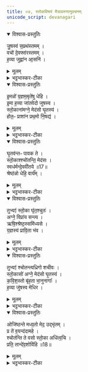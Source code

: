 ```yaml
---
title: ०७, स्तोकविषयं मैत्रावरुणानुवचनम् 
unicode_script: devanagari
---
```



<details open><summary>विश्वास-प्रस्तुतिः</summary>

जु॒षस्व॑ स॒प्रथ॑स्तमम् ।   
वचो॑ दे॒वफ्स॑रस्तमम् ।  
ह॒व्या जुह्वा॑न आ॒सनि॑ ।   
</details>

<details><summary>मूलम्</summary>

जु॒षस्व॑ स॒प्रथ॑स्तमम् ।   
वचो॑ दे॒वफ्स॑रस्तमम् ।  
ह॒व्या जुह्वा॑न आ॒सनि॑ ।   
</details>

<details><summary>भट्टभास्कर-टीका</summary>

1स्तोकेभ्यः प्रेषितो मैत्रावरुणः प्रतिपद्यते - जुषस्वेति गायत्री ॥ हे अग्ने! जुषस्व सेवस्व सप्रथस्तमं अतिशयेन प्रथनसहितं विस्तीर्णतमं मदीयं वचः स्तुतिलक्षणं देवप्सरस्तमं देवानां प्रीणयितृतमम् । स्पृ प्रीतौ, 'गतिकारकयोरपि' इत्यसुत्, पूर्वपदप्रकृतिस्वरत्वं, व्यञ्जनयोः स्थानविपर्ययः । किं मया कार्यमिति चेत्? हव्यानि हवींषि मे स्तोकान् आसनि आस्ये जुह्वानः प्रक्षिपन् ग्रसमानः आस्ये कुरु । एते स्तोकाः मा वृधा पतन्निति । लटि व्यत्ययेनात्मनेपदं 'अभ्यस्तानामादिः' इत्याद्युदात्तत्वम् । पद्दन्नादिना आस्यस्यासन्भावः ॥
</details>

<details open><summary>विश्वास-प्रस्तुतिः</summary>

इ॒मन्नो॑ य॒ज्ञम॒मृते॑षु धेहि ।   
इ॒मा ह॒व्या जा॑तवेदो जुषस्व ।  
स्तो॒काना॑मग्ने॒ मेद॑सो घृ॒तस्य॑ ।   
होत॒ᳶ प्राशा॑न प्रथ॒मो नि॒षद्य॑ ।   
</details>

<details><summary>मूलम्</summary>

इ॒मन्नो॑ य॒ज्ञम॒मृते॑षु धेहि ।   
इ॒मा ह॒व्या जा॑तवेदो जुषस्व ।  
स्तो॒काना॑मग्ने॒ मेद॑सो घृ॒तस्य॑ ।   
होत॒ᳶ प्राशा॑न प्रथ॒मो नि॒षद्य॑ ।   
</details>

<details><summary>भट्टभास्कर-टीका</summary>

2इमं न इति ॥ अध्रिगो! हे अग्ने! इमं अस्मदीयं यज्ञं अमृतेषु देवेषु धेहि स्थापय । इमानि च हव्यानि स्तोकादीनि जुषस्व सेवस्व । हे जातवेदः! जातानां वेदितः! । किञ्च - स्तोकानां बिन्दूनां मेदसो वपाया घृतस्य च त्वमेव प्रथमः प्राशान प्रकर्षेणाशान । यद्वा - प्रथमः प्रधानः प्राशान प्रथममशान निषद्य आसित्वा हे होतः! देवानामाह्वातः! अग्ने! । सुहितार्थयोगे षष्ठी ज्ञापिता ॥
</details>

<details open><summary>विश्वास-प्रस्तुतिः</summary>

घृ॒तव॑न्तᳶ पावक ते ।   
स्तो॒काश्श्चो॑तन्ति॒ मेद॑सः ।  
स्वध॑र्मन्दे॒ववी॑तये ॥17॥  
श्रेष्ठ॑न्नो धेहि॒ वार्य᳚म् ।   
</details>

<details><summary>मूलम्</summary>

घृ॒तव॑न्तᳶ पावक ते ।   
स्तो॒काश्श्चो॑तन्ति॒ मेद॑सः ।  
स्वध॑र्मन्दे॒ववी॑तये ॥17॥  
श्रेष्ठ॑न्नो धेहि॒ वार्य᳚म् ।   
</details>

<details><summary>भट्टभास्कर-टीका</summary>

3धृतवन्त इति द्वे अनुष्टुभौ ॥ हे पावक! शोधक! ते त्वदर्थं घृतवन्तः स्तोका मेदसो वपायाः चोतन्ति क्षरन्ति तत्रास्माकं स्वधर्मं कुलोचितं यागाद्यविच्छेदलक्षणं वा । यदाह - देववीतय इति देववीतिः यज्ञः तदर्थं अस्मदीयं स्वधर्मं श्रेष्ठं प्रशस्यतमं वार्यं वरणीयं धेहि देहि । 'ईडवन्द' इत्याद्युदात्तत्वम् । देववीतिशब्दो दासीभारादिः ॥
</details>

<details open><summary>विश्वास-प्रस्तुतिः</summary>

तुभ्यꣵ॑ स्तो॒का घृ॑त॒श्चुतः॑ ।   
अग्ने॒ विप्रा॑य सन्त्य ।  
ऋषि॒श्श्रेष्ठ॒स्समि॑ध्यसे ।   
य॒ज्ञस्य॑ प्रावि॒ता भ॑व ।   
</details>

<details><summary>मूलम्</summary>

तुभ्यꣵ॑ स्तो॒का घृ॑त॒श्चुतः॑ ।   
अग्ने॒ विप्रा॑य सन्त्य ।  
ऋषि॒श्श्रेष्ठ॒स्समि॑ध्यसे ।   
य॒ज्ञस्य॑ प्रावि॒ता भ॑व ।   
</details>

<details><summary>भट्टभास्कर-टीका</summary>

4तुभ्यं स्तोका इति ॥ हे अग्ने! तुभ्यं विप्राय मेधाविने एते घृतश्चुतः घृतक्षरणाः स्तोकाः त्वदर्थेनेवौत्पद्यन्ते । हे सन्त्य! सनेन भव! । षणु दाने, 'क्तिचि क्तौ च' इति क्तिचि सन्तिः, 'न क्तिचि दीर्घश्च' इति दीर्घनलोपाभावः । 'भवे छदसि' इति यत् । 'तत्र साधुः' इति वा । कस्तव विशेष इति चेत्? त्वं हि ऋषिः द्रष्टा श्रेष्ठः प्रशस्यतमश्च अस्माभिः समिध्यसे तस्मादिमान् स्तोकान् प्राश्यास्य यज्ञस्य प्राविता प्रकृष्टो रक्षिता भव ॥
</details>

<details open><summary>विश्वास-प्रस्तुतिः</summary>

तुभ्यꣵ॑ श्चोतन्त्यध्रिगो शचीवः ।   
स्तो॒कासो॑ अग्ने॒ मेद॑सो घृ॒तस्य॑ ।  
क॒वि॒श॒स्तो बृ॑ह॒ता भा॒नुनागाः᳚ ।   
ह॒व्या जु॑षस्व मेधिर ।   
</details>

<details><summary>मूलम्</summary>

तुभ्यꣵ॑ श्चोतन्त्यध्रिगो शचीवः ।   
स्तो॒कासो॑ अग्ने॒ मेद॑सो घृ॒तस्य॑ ।  
क॒वि॒श॒स्तो बृ॑ह॒ता भा॒नुनागाः᳚ ।   
ह॒व्या जु॑षस्व मेधिर ।   
</details>

<details><summary>भट्टभास्कर-टीका</summary>

5तुभ्यं श्चोतन्तीत्युपरिष्टात्ज्योतिस्त्रिष्टुप् ॥ हे अग्ने! अध्रिगो! अधृतरश्मे! शचीवः! कर्मवन्! 'मतुवसोः' इति रुत्वम् । तुभ्यं त्वदर्थमेवैते स्तोकासः मेदसो घृतस्य बिन्दवः श्चोतन्ति अतस्त्वं कविशस्तः मेधाविभिः स्तुतः । प्रवृद्धादित्वादन्तोदात्तत्वम् । यद्वा - कवीनां मध्ये शस्तः । तेन 'तृतीया कर्मणि ' इति न प्रवर्तते । बृहता भानुना तेजसा इत्थंभूतस्सन् आगाः आगच्छ । छान्दसो लुक् । एत्य च हव्या हवींषि स्तोकलक्षणानि जुषस्व । हे मेधिर! मेधवन्! यजनीय! वा ॥
</details>

<details open><summary>विश्वास-प्रस्तुतिः</summary>

ओजि॑ष्ठन्ते मध्य॒तो मेद॒ उद्भृ॑तम् ।  
प्र ते॑ व॒यन्द॑दामहे ।  
श्चोत॑न्ति ते वसो स्तो॒का अधि॑त्व॒चि ।  
प्रति॒ तान्दे॑व॒शोवि॑हि ॥18॥   
</details>

<details><summary>मूलम्</summary>

ओजि॑ष्ठन्ते मध्य॒तो मेद॒ उद्भृ॑तम् ।  
प्र ते॑ व॒यन्द॑दामहे ।  
श्चोत॑न्ति ते वसो स्तो॒का अधि॑त्व॒चि ।  
प्रति॒ तान्दे॑व॒शोवि॑हि ॥18॥   
</details>

<details><summary>भट्टभास्कर-टीका</summary>

6ओजिष्ठं त इति सतःपङ्क्तिः ॥ ओजिष्ठं बलवत्तमं ते त्वदर्थं पशोः मध्यतः मेदः उद्भृतं उद्धृतं तस्मात् ते तुभ्यमेव वयं प्रददामहे । दद दाने, भौवादिकः । किञ्चान्यदप्युच्यसे - हे वसो! देवानामपि वासयितः! ते तव त्वचि शरीरे ज्वालासु अधि उपरि स्तोकाः श्चोतन्ति क्षरन्ति तान् सर्वान् देवशः देवंदेवंप्रति सर्वदेवार्थं विहि पिब । छान्दसं ह्रस्वत्वम् । यद्वा - देवशो देवाय देवाय स्तोकान् प्रतिविहि प्रत्येकं पिब । 'संख्यैकवचनाच्च' इति शस् ॥


इति तैत्तिरीयब्राह्मणे तृतीये षष्ठे सप्तमोऽनुवाकः ॥  

</details>

